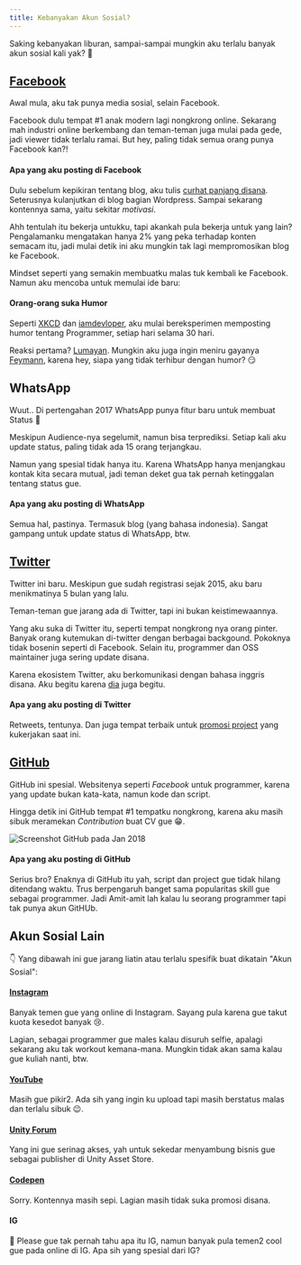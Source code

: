 ```yaml
---
title: Kebanyakan Akun Sosial?
---
```


Saking kebanyakan liburan, sampai-sampai mungkin aku terlalu banyak akun sosial kali yak? 🤔

## [Facebook](//facebook.com/WillandMubarok)

Awal mula, aku tak punya media sosial, selain Facebook.

Facebook dulu tempat #1 anak modern lagi nongkrong online. Sekarang mah industri online berkembang dan teman-teman juga mulai pada gede, jadi viewer tidak terlalu ramai. But hey, paling tidak semua orang punya Facebook kan?!

#### Apa yang aku posting di Facebook

Dulu sebelum kepikiran tentang blog, aku tulis [curhat panjang disana](arsip-facebook.html). Seterusnya kulanjutkan di blog bagian Wordpress. Sampai sekarang kontennya sama, yaitu sekitar *motivasi*.

Ahh tentulah itu bekerja untukku, tapi akankah pula bekerja untuk yang lain? Pengalamanku mengatakan hanya 2% yang peka terhadap konten semacam itu, jadi mulai detik ini aku mungkin tak lagi mempromosikan blog ke Facebook.

Mindset seperti yang semakin membuatku malas tuk kembali ke Facebook. Namun aku mencoba untuk memulai ide baru:

#### Orang-orang suka Humor

Seperti [XKCD](//xkcd.com) dan [iamdevloper](//twitter.com/iamdevloper), aku mulai bereksperimen memposting humor tentang Programmer, setiap hari selama 30 hari.

Reaksi pertama? [Lumayan](https://www.facebook.com/WillandMubarok/posts/1020293924793111). Mungkin aku juga ingin meniru gayanya [Feymann](https://www.google.co.id/search?q=richard+feynman), karena hey, siapa yang tidak terhibur dengan humor? 😏

## WhatsApp

Wuut.. Di pertengahan 2017 WhatsApp punya fitur baru untuk membuat Status 🎉

Meskipun Audience-nya segelumit, namun bisa terprediksi. Setiap kali aku update status, paling tidak ada 15 orang terjangkau.

Namun yang spesial tidak hanya itu. Karena WhatsApp hanya menjangkau kontak kita secara mutual, jadi teman deket gua tak pernah ketinggalan tentang status gue.

#### Apa yang aku posting di WhatsApp

Semua hal, pastinya. Termasuk blog (yang bahasa indonesia). Sangat gampang untuk update status di WhatsApp, btw.

## [Twitter](//twitter.com/willnode)

Twitter ini baru. Meskipun gue sudah registrasi sejak 2015, aku baru menikmatinya 5 bulan yang lalu.

Teman-teman gue jarang ada di Twitter, tapi ini bukan keistimewaannya.

Yang aku suka di Twitter itu, seperti tempat nongkrong nya orang pinter. Banyak orang kutemukan di-twitter dengan berbagai backgound. Pokoknya tidak bosenin seperti di Facebook. Selain itu, programmer dan OSS maintainer juga sering update disana.

Karena ekosistem Twitter, aku berkomunikasi dengan bahasa inggris disana. Aku begitu karena [dia](//twitter.com/yudit1999) juga begitu.

#### Apa yang aku posting di Twitter

Retweets, tentunya. Dan juga tempat terbaik untuk [promosi project](//wellosoft.net/projects/) yang kukerjakan saat ini.

## [GitHub](//github.com/willnode)

GitHub ini spesial. Websitenya seperti *Facebook* untuk programmer, karena yang update bukan kata-kata, namun kode dan script.

Hingga detik ini GitHub tempat #1 tempatku nongkrong, karena aku masih sibuk meramekan *Contribution* buat CV gue 😁.

![Screenshot GitHub pada Jan 2018]({{site.img}}contib-graph-jan18.png)

#### Apa yang aku posting di GitHub

Serius bro? Enaknya di GitHub itu yah, script dan project gue tidak hilang ditendang waktu. Trus berpengaruh banget sama popularitas skill gue sebagai programmer. Jadi Amit-amit lah kalau lu seorang programmer tapi tak punya akun GitHUb.

## Akun Sosial Lain

👇 Yang dibawah ini gue jarang liatin atau terlalu spesifik buat dikatain "Akun Sosial":

#### [Instagram](//instagram.com/wildanatwellosoft/)

Banyak temen gue yang online di Instagram. Sayang pula karena gue takut kuota kesedot banyak 😢.

Lagian, sebagai programmer gue males kalau disuruh selfie, apalagi sekarang aku tak workout kemana-mana. Mungkin tidak akan sama kalau gue kuliah nanti, btw.

#### [YouTube](//youtube.com/channel/UCJr_vGlEh3DvYyPXh-VJscg)

Masih gue pikir2. Ada sih yang ingin ku upload tapi masih berstatus malas dan terlalu sibuk 😉.

#### [Unity Forum](//forum.unity.com/members/willnode.483317/)

Yang ini gue serinag akses, yah untuk sekedar menyambung bisnis gue sebagai publisher di Unity Asset Store.

#### [Codepen](//codepen.io/willnode/)

Sorry. Kontennya masih sepi. Lagian masih tidak suka promosi disana.

#### IG

🔫 Please gue tak pernah tahu apa itu IG, namun banyak pula temen2 cool gue pada online di IG. Apa sih yang spesial dari IG?
